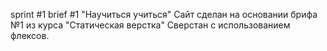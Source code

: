 sprint #1 brief #1 "Научиться учиться"
Сайт сделан на основании брифа №1 из курса "Статическая верстка"
Сверстан с использованием флексов.